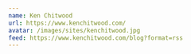 ```yaml
---
name: Ken Chitwood
url: https://www.kenchitwood.com/
avatar: /images/sites/kenchitwood.jpg
feed: https://www.kenchitwood.com/blog?format=rss
---
```

